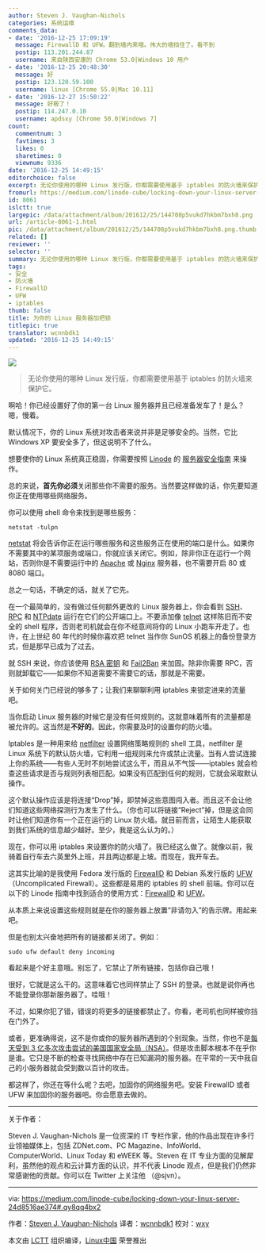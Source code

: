 ```yaml
---
author: Steven J. Vaughan-Nichols
categories: 系统运维
comments_data:
- date: '2016-12-25 17:09:19'
  message: FirewallD 和 UFW。翻到墙内来哦。伟大的墙挡住了。看不到
  postip: 113.201.244.87
  username: 来自陕西安康的 Chrome 53.0|Windows 10 用户
- date: '2016-12-25 20:48:30'
  message: 好
  postip: 123.120.59.100
  username: linux [Chrome 55.0|Mac 10.11]
- date: '2016-12-27 15:50:22'
  message: 好极了！
  postip: 114.247.0.10
  username: apdsxy [Chrome 50.0|Windows 7]
count:
  commentnum: 3
  favtimes: 3
  likes: 0
  sharetimes: 0
  viewnum: 9336
date: '2016-12-25 14:49:15'
editorchoice: false
excerpt: 无论你使用的哪种 Linux 发行版，你都需要使用基于 iptables 的防火墙来保护它。
fromurl: https://medium.com/linode-cube/locking-down-your-linux-server-24d8516ae374#.qy8qq4bx2
id: 8061
islctt: true
largepic: /data/attachment/album/201612/25/144708p5vukd7hkbm7bxh8.png
url: /article-8061-1.html
pic: /data/attachment/album/201612/25/144708p5vukd7hkbm7bxh8.png.thumb.jpg
related: []
reviewer: ''
selector: ''
summary: 无论你使用的哪种 Linux 发行版，你都需要使用基于 iptables 的防火墙来保护它。
tags:
- 安全
- 防火墙
- FirewallD
- UFW
- iptables
thumb: false
title: 为你的 Linux 服务器加把锁
titlepic: true
translator: wcnnbdk1
updated: '2016-12-25 14:49:15'
---
```


![](/data/attachment/album/201612/25/144708p5vukd7hkbm7bxh8.png)



> 
> 无论你使用的哪种 Linux 发行版，你都需要使用基于 iptables 的防火墙来保护它。
> 
> 
> 


啊哈！你已经设置好了你的第一台 Linux 服务器并且已经准备发车了！是么？嗯，慢着。


默认情况下，你的 Linux 系统对攻击者来说并非是足够安全的。当然，它比 Windows XP 要安全多了，但这说明不了什么。


想要使你的 Linux 系统真正稳固，你需要按照 [Linode](https://www.linode.com/) 的 [服务器安全指南](https://www.linode.com/docs/security/securing-your-server) 来操作。


总的来说，**首先你必须**关闭那些你不需要的服务。当然要这样做的话，你先要知道你正在使用哪些网络服务。


你可以使用 shell 命令来找到是哪些服务：



```
netstat -tulpn

```

[netstat](http://www.faqs.org/docs/linux_network/x-087-2-iface.netstat.html) 将会告诉你正在运行哪些服务和这些服务正在使用的端口是什么。如果你不需要其中的某项服务或端口，你就应该关闭它。例如，除非你正在运行一个网站，否则你是不需要运行中的 [Apache](https://httpd.apache.org/) 或 [Nginx](https://www.nginx.com/) 服务器，也不需要开启 80 或 8080 端口。


总之一句话，不确定的话，就关了它先。


在一个最简单的，没有做过任何额外更改的 Linux 服务器上，你会看到 [SSH](https://www.linode.com/docs/tools-reference/ssh/)、 [RPC](http://www.linux.org/threads/tcp-ip-service-remote-procedure-call-rpc.4913/) 和 [NTPdate](https://help.ubuntu.com/lts/serverguide/NTP.html) 运行在它们的公开端口上。不要添加像 [telnet](http://www.telnet.org/htm/faq.htm) 这样陈旧而不安全的 shell 程序，否则老司机就会在你不经意间将你的 Linux 小跑车开走了。也许，在上世纪 80 年代的时候你喜欢把 telnet 当作你 SunOS 机器上的备份登录方式，但是那早已成为了过去。


就 SSH 来说，你应该使用 [RSA 密钥](https://www.linode.com/docs/security/securing-your-server/#create-an-authentication-key-pair) 和 [Fail2Ban](https://www.linode.com/docs/security/securing-your-server/#use-fail2ban-for-ssh-login-protection) 来加固。除非你需要 RPC，否则就卸载它——如果你不知道需要不需要它的话，那就是不需要。


关于如何关门已经说的够多了；让我们来聊聊利用 iptables 来锁定进来的流量吧。


当你启动 Linux 服务器的时候它是没有任何规则的。这就意味着所有的流量都是被允许的。这当然是**不好的**。因此，你需要及时的设置你的防火墙。


Iptables 是一种用来给 [netfilter](https://www.netfilter.org/) 设置网络策略规则的 shell 工具，netfilter 是Linux 系统下的默认防火墙，它利用一组规则来允许或禁止流量。当有人尝试连接上你的系统——有些人无时不刻地尝试这么干，而且从不气馁——iptables 就会检查这些请求是否与规则列表相匹配。如果没有匹配到任何的规则，它就会采取默认操作。


这个默认操作应该是将连接“Drop”掉，即禁掉这些意图闯入者。而且这不会让他们知道这些网络探测行为发生了什么。（你也可以将链接“Reject”掉，但是这会同时让他们知道你有一个正在运行的 Linux 防火墙。就目前而言，让陌生人能获取到我们系统的信息越少越好。至少，我是这么认为的。）


现在，你可以用 iptables 来设置你的防火墙了。我已经这么做了。就像以前，我骑着自行车去六英里外上班，并且两边都是上坡。而现在，我开车去。


这其实比喻的是我使用 Fedora 发行版的 [FirewallD](http://www.firewalld.org/) 和 Debian 系发行版的 [UFW](https://help.ubuntu.com/community/UFW)（Uncomplicated Firewall）。这些都是易用的 iptables 的 shell 前端。你可以在以下的 Linode 指南中找到适合的使用方式：[FirewallD](https://www.linode.com/docs/security/firewalls/introduction-to-firewalld-on-centos) 和 [UFW](https://www.linode.com/docs/security/firewalls/configure-firewall-with-ufw)。


从本质上来说设置这些规则就是在你的服务器上放置“非请勿入”的告示牌。用起来吧。


但是也别太兴奋地把所有的链接都关闭了。例如：



```
sudo ufw default deny incoming

```

看起来是个好主意哦。别忘了，它禁止了所有链接，包括你自己哦！


很好，它就是这么干的。这意味着它也同样禁止了 SSH 的登录。也就是说你再也不能登录你那新服务器了。哇哦！


不过，如果你犯了错，错误的将更多的链接都禁止了。你看，老司机也同样被你挡在门外了。


或者，更准确得说，这不是你或你的服务器所遇到的个别现象。当然，你也不是[每天受到 3 亿多次攻击尝试的美国国家安全局（NSA）](http://thehackernews.com/2016/02/nsa-utah-data-center.html)。但是攻击脚本根本不在乎你是谁。它只是不断的检查寻找网络中存在已知漏洞的服务器。在平常的一天中我自己的小服务器就会受到数以百计的攻击。


都这样了，你还在等什么呢？去吧，加固你的网络服务吧。安装 FirewallD 或者 UFW 来加固你的服务器吧。你会愿意去做的。




---


关于作者：


Steven J. Vaughan-Nichols 是一位资深的 IT 专栏作家，他的作品出现在许多行业领袖媒体上，包括 ZDNet.com、PC Magazine、InfoWorld、ComputerWorld、Linux Today 和 eWEEK 等。Steven 在 IT 专业方面的见解犀利，虽然他的观点和云计算方面的认识，并不代表 Linode 观点，但是我们仍然非常感谢他的贡献。你可以在 Twitter 上关注他 （@sjvn）。




---


via: <https://medium.com/linode-cube/locking-down-your-linux-server-24d8516ae374#.qy8qq4bx2>


作者：[Steven J. Vaughan-Nichols](https://medium.com/linode-cube/locking-down-your-linux-server-24d8516ae374#.qy8qq4bx2) 译者：[wcnnbdk1](https://github.com/wcnnbdk1) 校对：[wxy](https://github.com/wxy)


本文由 [LCTT](https://github.com/LCTT/TranslateProject) 组织编译，[Linux中国](https://linux.cn/) 荣誉推出